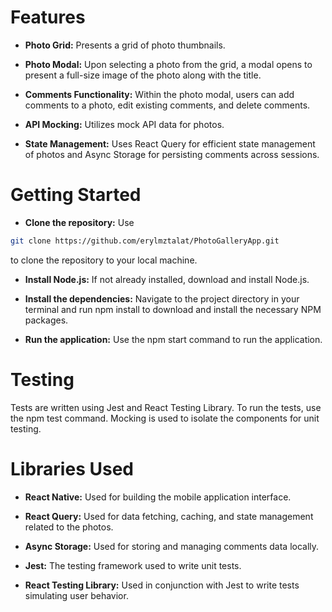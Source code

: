 # Features

- **Photo Grid:** Presents a grid of photo thumbnails.

- **Photo Modal:** Upon selecting a photo from the grid, a modal opens to present a full-size image of the photo along with the title.

- **Comments Functionality:** Within the photo modal, users can add comments to a photo, edit existing comments, and delete comments.

- **API Mocking:** Utilizes mock API data for photos.

- **State Management:** Uses React Query for efficient state management of photos and Async Storage for persisting comments across sessions.

# Getting Started

- **Clone the repository:** Use

```bash
git clone https://github.com/erylmztalat/PhotoGalleryApp.git
```

to clone the repository to your local machine.

- **Install Node.js:** If not already installed, download and install Node.js.

- **Install the dependencies:** Navigate to the project directory in your terminal and run npm install to download and install the necessary NPM packages.

- **Run the application:** Use the npm start command to run the application.

# Testing

Tests are written using Jest and React Testing Library. To run the tests, use the npm test command. Mocking is used to isolate the components for unit testing.

# Libraries Used

- **React Native:** Used for building the mobile application interface.

- **React Query:** Used for data fetching, caching, and state management related to the photos.

- **Async Storage:** Used for storing and managing comments data locally.

- **Jest:** The testing framework used to write unit tests.

- **React Testing Library:** Used in conjunction with Jest to write tests simulating user behavior.
